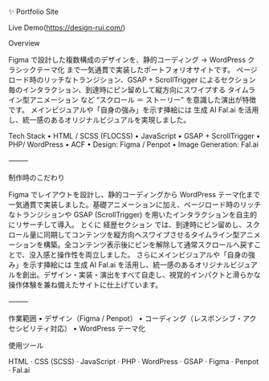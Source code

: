 ✨ Portfolio Site

Live Demo(https://design-rui.com/)

Overview

Figma で設計した複数構成のデザインを、静的コーディング → WordPress クラシックテーマ化 まで一気通貫で実装したポートフォリオサイトです。
ページロード時のリッチなトランジション、GSAP + ScrollTrigger によるセクション毎のインタラクション、到達時にピン留めして縦方向にスワイプする タイムライン型アニメーション など “スクロール ＝ ストーリー” を意識した演出が特徴です。
メインビジュアルや「自身の強み」を示す挿絵には 生成 AI Fal.ai を活用し、統一感のあるオリジナルビジュアルを実現しました。

Tech Stack
	•	HTML / SCSS (FLOCSS)
	•	JavaScript
	•	GSAP + ScrollTrigger
	•	PHP/ WordPress
	•	ACF
	•	Design: Figma / Penpot
	•	Image Generation: Fal.ai

⸻

制作時のこだわり

Figma でレイアウトを設計し、静的コーディングから WordPress テーマ化まで一気通貫で実装しました。基礎アニメーションに加え、ページロード時のリッチなトランジションや GSAP (ScrollTrigger) を用いたインタラクションを自主的にリサーチして導入。
とくに 経歴セクション では、到達時にピン留めし、スクロール量に同期してコンテンツを縦方向へスワイプさせるタイムライン型アニメーションを構築。全コンテンツ表示後にピンを解除して通常スクロールへ戻すことで、没入感と操作性を両立しました。
さらにメインビジュアルや「自身の強み」を示す挿絵には 生成 AI Fal.ai を活用し、統一感のあるオリジナルビジュアルを創出。デザイン・実装・演出をすべて自走し、視覚的インパクトと滑らかな操作体験を兼ね備えたサイトに仕上げています。

⸻

作業範囲
	•	デザイン（Figma / Penpot）
	•	コーディング（レスポンシブ・アクセシビリティ対応）
	•	WordPress テーマ化

使用ツール

HTML · CSS (SCSS) · JavaScript · PHP · WordPress · GSAP · Figma · Penpot · Fal.ai
